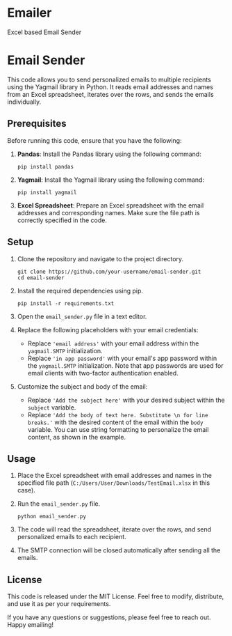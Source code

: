 # Emailer
Excel based Email Sender
# Email Sender

This code allows you to send personalized emails to multiple recipients using the Yagmail library in Python. It reads email addresses and names from an Excel spreadsheet, iterates over the rows, and sends the emails individually.

## Prerequisites

Before running this code, ensure that you have the following:

1. **Pandas**: Install the Pandas library using the following command:

   ```
   pip install pandas
   ```

2. **Yagmail**: Install the Yagmail library using the following command:

   ```
   pip install yagmail
   ```

3. **Excel Spreadsheet**: Prepare an Excel spreadsheet with the email addresses and corresponding names. Make sure the file path is correctly specified in the code.

## Setup

1. Clone the repository and navigate to the project directory.

   ```
   git clone https://github.com/your-username/email-sender.git
   cd email-sender
   ```

2. Install the required dependencies using pip.

   ```
   pip install -r requirements.txt
   ```

3. Open the `email_sender.py` file in a text editor.

4. Replace the following placeholders with your email credentials:

   - Replace `'email address'` with your email address within the `yagmail.SMTP` initialization.
   - Replace `'in app password'` with your email's app password within the `yagmail.SMTP` initialization. Note that app passwords are used for email clients with two-factor authentication enabled.

5. Customize the subject and body of the email:

   - Replace `'Add the subject here'` with your desired subject within the `subject` variable.
   - Replace `'Add the body of text here. Substitute \n for line breaks.'` with the desired content of the email within the `body` variable. You can use string formatting to personalize the email content, as shown in the example.

## Usage

1. Place the Excel spreadsheet with email addresses and names in the specified file path (`C:/Users/User/Downloads/TestEmail.xlsx` in this case).

2. Run the `email_sender.py` file.

   ```
   python email_sender.py
   ```

3. The code will read the spreadsheet, iterate over the rows, and send personalized emails to each recipient.

4. The SMTP connection will be closed automatically after sending all the emails.

## License

This code is released under the MIT License. Feel free to modify, distribute, and use it as per your requirements.

If you have any questions or suggestions, please feel free to reach out. Happy emailing!
